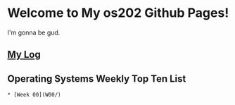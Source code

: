 ---
---
# Welcome to My os202 Github Pages!

I'm gonna be gud.
## [My Log](TXT/mylog.txt)

## Operating Systems Weekly Top Ten List
```
* [Week 00](W00/)
```
